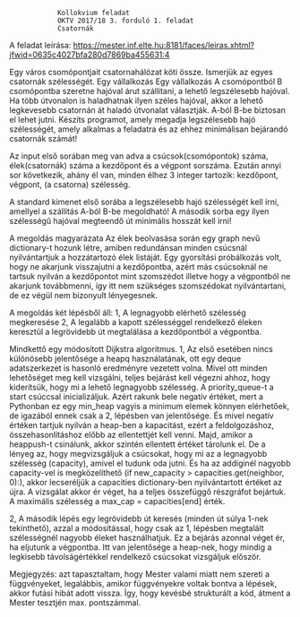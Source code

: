 				Kollokvium feladat
				OKTV 2017/18 3. forduló 1. feladat
				Csatornák
				
A feladat leírása: 
https://mester.inf.elte.hu:8181/faces/leiras.xhtml?jfwid=0635c4027bfa280d7869ba455631:4

Egy város csomópontjait csatornahálózat köti össze. Ismerjük az egyes csatornák szélességét. Egy
vállalkozás Egy vállalkozás A csomópontból B csomópontba szeretne hajóval árut szállítani, a lehető legszélesebb hajóval.
Ha több útvonalon is haladhatnak ilyen széles hajóval, akkor a lehető legkevesebb csatornán át haladó útvonalat választják. A-ból B-be biztosan el lehet jutni.
Készíts programot, amely megadja legszélesebb hajó szélességét, amely alkalmas a feladatra és az ehhez minimálisan bejárandó csatornák számát!

Az input első sorában meg van adva a csúcsok(csomópontok) száma, élek(csatornák) száma a kezdőpont és a végpont sorszáma.
Ezután annyi sor következik, ahány él van, minden élhez 3 integer tartozik: kezdőpont, végpont, (a csatorna) szélesség.

A standard kimenet első sorába a legszélesebb hajó szélességét kell írni, amellyel a szállítás
A-ból B-be megoldható! A második sorba egy ilyen szélességű hajóval megteendő út minimális
hosszát kell írni!

A megoldás magyarázata
Az élek beolvasása során egy graph nevű dictionary-t hozunk létre, amiben redundánsan minden csúcsnál nyilvántartjuk a hozzátartozó élek listáját.
Egy gyorsítási próbálkozás volt, hogy ne akarjunk visszajutni a kezdőpontba, azért más csúcsoknál ne tartsuk nyilván a kezdőpontot mint szomszédot illetve
hogy a végpontból ne akarjunk továbbmenni, így itt nem szükséges szomszédokat nyilvántartani, de ez végül nem bizonyult lényegesnek.

A megoldás két lépésből áll:
1, A legnagyobb elérhető szélesség megkeresése
2, A legalább a kapott szélességgel rendelkező éleken keresztül a legrövidebb út megtalálása a kezdőpontból a végpontba.

Mindkettő egy módosított Dijkstra algoritmus.
1, Az első esetében nincs különösebb jelentősége a heapq használatának, ott egy deque adatszerkezet is hasonló eredményre vezetett volna.
Mivel ott minden lehetőséget meg kell vizsgálni, teljes bejárást kell végezni ahhoz, hogy kiderítsük, hogy mi a lehető legnagyobb szélesség.
A priority_queue-t a start csúccsal inicializáljuk. Azért rakunk bele negatív értéket, mert a Pythonban ez egy min_heap vagyis a minimum elemek könnyen elérhetőek,
de igazából ennek csak a 2, lépésben van jelentősége. És mivel negatív értéken tartjuk nyilván a heap-ben a kapacitást, ezért a feldolgozáshoz, összehasonlításhoz előbb az ellentettjét kell venni.
Majd, amikor a heappush-t csinálunk, akkor szintén ellentett értéket tárolunk el. De a lényeg az, hogy megvizsgáljuk a csúcsokat, hogy mi az a legnagyobb szélesség (capacity), amivel el tudunk oda jutni.
És ha az addiginél nagyobb capacity-vel is megközelíthető (if new_capacity > capacities.get(neighbor, 0):), akkor lecseréljük a capacities dictionary-ben nyilvántartott értéket az újra.
A vizsgálat akkor ér véget, ha a teljes összefüggő részgráfot bejártuk. A maximális szélesség a max_cap = capacities[end] érték.

2, A második lépés egy legrövidebb út keresés (minden út súlya 1-nek tekinthető), azzal a módosítással, hogy csak az 1, lépésben megtalált szélességnél nagyobb éleket használhatjuk.
Ez a bejárás azonnal véget ér, ha eljutunk a végpontba. Itt van jelentősége a heap-nek, hogy mindig a legkisebb távolságértékkel rendelkező csúcsokat vizsgáljuk először.

Megjegyzés: azt tapasztaltam, hogy Mester valami miatt nem szereti a függvényeket, legalábbis, amikor függvényekre voltak bontva a lépések, akkor futási hibát adott vissza.
Így, hogy kevésbé strukturált a kód, átment a Mester tesztjén max. pontszámmal.
